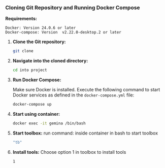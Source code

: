 ### Cloning Git Repository and Running Docker Compose

**Requirements:**

```
Docker: Version 24.0.6 or later  
Docker-compose: Version  v2.22.0-desktop.2 or later
```

1. **Clone the Git repository:**

    ```bash
    git clone 
    ```

2. **Navigate into the cloned directory:**

    ```bash
    cd into project
    ```

3. **Run Docker Compose:**

    Make sure Docker is installed. Execute the following command to start Docker services as defined in the `docker-compose.yml` file:

    ```bash
    docker-compose up
    ```


4. **Start using container:**
     ```bash
     docker exec -it gemina /bin/bash
     ```
5. **Start toolbox:**
 run command:  inside container in bash to start toolbox
     ```bash
     "tb"
     ```
5. **Install tools:**
 Choose option 1 in toolbox to install tools
     ```bash
     1
     ```
